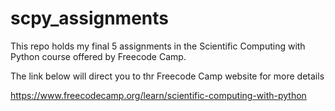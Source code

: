 # scpy_assignments
This repo holds my final 5 assignments in the Scientific Computing with Python course offered by Freecode Camp.

The link below will direct you to thr Freecode Camp website for more details

https://www.freecodecamp.org/learn/scientific-computing-with-python
